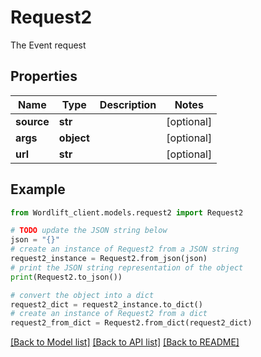 # Request2

The Event request

## Properties

Name | Type | Description | Notes
------------ | ------------- | ------------- | -------------
**source** | **str** |  | [optional] 
**args** | **object** |  | [optional] 
**url** | **str** |  | [optional] 

## Example

```python
from Wordlift_client.models.request2 import Request2

# TODO update the JSON string below
json = "{}"
# create an instance of Request2 from a JSON string
request2_instance = Request2.from_json(json)
# print the JSON string representation of the object
print(Request2.to_json())

# convert the object into a dict
request2_dict = request2_instance.to_dict()
# create an instance of Request2 from a dict
request2_from_dict = Request2.from_dict(request2_dict)
```
[[Back to Model list]](../README.md#documentation-for-models) [[Back to API list]](../README.md#documentation-for-api-endpoints) [[Back to README]](../README.md)


